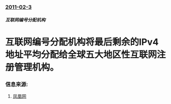 ### [2011-02-3](/news/2011/02/3/index.md)

##### 互联网编号分配机构
# 互联网编号分配机构将最后剩余的IPv4地址平均分配给全球五大地区性互联网注册管理机构。




### 信息来源:

1. [凤凰网](http://finance.ifeng.com/news/tech/20110204/3363908.shtml)
